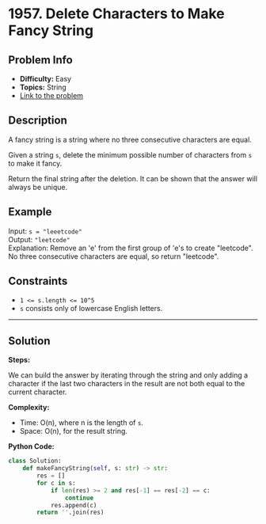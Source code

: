 # 1957. Delete Characters to Make Fancy String

## Problem Info

- **Difficulty:** Easy
- **Topics:** String
- [Link to the problem](https://leetcode.com/problems/delete-characters-to-make-fancy-string/)

## Description

A fancy string is a string where no three consecutive characters are equal.

Given a string `s`, delete the minimum possible number of characters from `s` to make it fancy.

Return the final string after the deletion. It can be shown that the answer will always be unique.

## Example

Input: `s = "leeetcode"`  
Output: `"leetcode"`  
Explanation: Remove an 'e' from the first group of 'e's to create "leetcode". No three consecutive characters are equal, so return "leetcode".


## Constraints

- `1 <= s.length <= 10^5`
- `s` consists only of lowercase English letters.

---

## Solution

**Steps:**

We can build the answer by iterating through the string and only adding a character if the last two characters in the result are not both equal to the current character.

**Complexity:**  
- Time: O(n), where n is the length of `s`.
- Space: O(n), for the result string.

**Python Code:**
```python
class Solution:
    def makeFancyString(self, s: str) -> str:
        res = []
        for c in s:
            if len(res) >= 2 and res[-1] == res[-2] == c:
                continue
            res.append(c)
        return ''.join(res)
```
